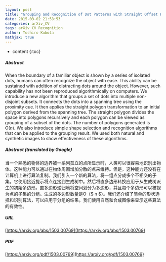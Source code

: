 ```yaml
---
layout: post
title: "Grouping and Recognition of Dot Patterns with Straight Offset Polygons"
date: 2015-03-02 21:58:53
categories: arXiv_CV
tags: arXiv_CV Recognition
author: Toshiro Kubota
mathjax: true
---
```


* content
{:toc}

##### Abstract
When the boundary of a familiar object is shown by a series of isolated dots, humans can often recognize the object with ease. This ability can be sustained with addition of distracting dots around the object. However, such capability has not been reproduced algorithmically on computers. We introduce a new algorithm that groups a set of dots into multiple non-disjoint subsets. It connects the dots into a spanning tree using the proximity cue. It then applies the straight polygon transformation to an initial polygon derived from the spanning tree. The straight polygon divides the space into polygons recursively and each polygon can be viewed as grouping of a subset of the dots. The number of polygons generated is O($n$). We also introduce simple shape selection and recognition algorithms that can be applied to the grouping result. We used both natural and synthetic images to show effectiveness of these algorithms.

##### Abstract (translated by Google)
当一个熟悉的物体的边界被一系列孤立的点所显示时，人类可以很容易地识别出物体。这种能力可以通过在物体周围增加分散的点来维持。但是，这种能力还没有在计算机上进行算法复制。我们引入一个新的算法，将一组点分成多个不相交的子集。它使用接近提示将点连接到生成树中。然后将直多边形转换应用于从生成树派生的初始多边形。直多边形递归地将空间划分为多边形，并且每个多边形可以被视为点的子集的分组。生成的多边形数量是O（$ n $）。我们还介绍了简单的形状选择和识别算法，可以应用于分组的结果。我们使用自然和合成图像来显示这些算法的有效性。

##### URL
[https://arxiv.org/abs/1503.00769](https://arxiv.org/abs/1503.00769)

##### PDF
[https://arxiv.org/pdf/1503.00769](https://arxiv.org/pdf/1503.00769)

